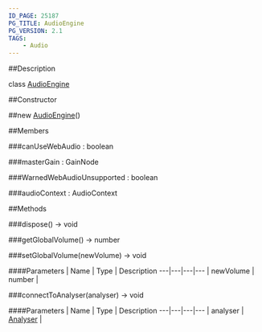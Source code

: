 ```yaml
---
ID_PAGE: 25187
PG_TITLE: AudioEngine
PG_VERSION: 2.1
TAGS:
    - Audio
---
```

##Description

class [AudioEngine](/classes/2.2/AudioEngine)



##Constructor

##new [AudioEngine](/classes/2.2/AudioEngine)()


##Members

###canUseWebAudio : boolean



###masterGain : GainNode



###WarnedWebAudioUnsupported : boolean



###audioContext : AudioContext



##Methods

###dispose() &rarr; void


###getGlobalVolume() &rarr; number


###setGlobalVolume(newVolume) &rarr; void



####Parameters
 | Name | Type | Description
---|---|---|---
 | newVolume | number | 

###connectToAnalyser(analyser) &rarr; void



####Parameters
 | Name | Type | Description
---|---|---|---
 | analyser | [Analyser](/classes/2.2/Analyser) | 

